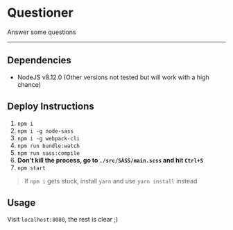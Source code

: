 # Questioner
Answer some questions
___
## Dependencies 
* NodeJS v8.12.0 (Other versions not tested but will work with a high chance)

## Deploy Instructions
1. `npm i`
2. `npm i -g node-sass`
3. `npm i -g webpack-cli`
4. `npm run bundle:watch`
5. `npm run sass:compile`
6. **Don't kill the process, go to `./src/SASS/main.scss` and hit `Ctrl+S`**
7. `npm start`

> If `npm i` gets stuck, install `yarn` and use `yarn install` instead

## Usage
Visit `localhost:8080`, the rest is clear ;)
